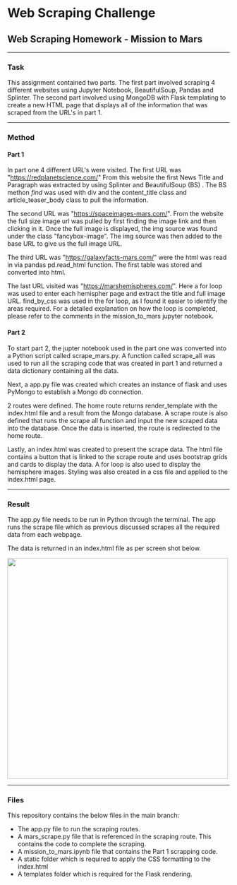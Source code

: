 # Web Scraping Challenge
## Web Scraping Homework - Mission to Mars
---

### Task

This assignment contained two parts. The first part involved scraping 4 different websites using Jupyter Notebook, BeautifulSoup, Pandas and Splinter.
The second part involved using MongoDB with Flask templating to create a new HTML page that displays all of the information that was scraped from the URL's in part 1.

---
### Method

#### Part 1

In part one 4 different URL's were visited.
The first URL was "https://redplanetscience.com/"
From this website the first News Title and Paragraph was extracted by using Splinter and BeautifulSoup (BS) . The BS methon _find_ was used with div and the  content_title class and article_teaser_body class to pull the information.

The second URL was "https://spaceimages-mars.com/".
From the website the full size image url was pulled by first finding the image link and then clicking in it.
Once the full image is displayed, the img source was found under the class "fancybox-image". The img source was then added to the base URL to give us the full image URL.

The third URL was "https://galaxyfacts-mars.com/" were the html was read in via pandas pd.read_html function.
The first table was stored and converted into html.

The last URL visited was "https://marshemispheres.com/".
Here a for loop was used to enter each hemispher page and extract the title and full image URL.
find_by_css was used in the for loop, as I found it easier to identify the areas required. 
For a detailed explanation on how the loop is completed, please refer to the comments in the mission_to_mars jupyter notebook.

#### Part 2

To start part 2, the jupter notebook used in the part one was converted into a Python script called scrape_mars.py.
A function called scrape_all was used to run all the scraping code that was created in part 1 and returned a data dictionary containing all the data.

Next, a app.py file was created which creates an instance of flask and uses PyMongo to establish a Mongo db connection.

2 routes were defined. The home route returns render_template with the index.html file and a result from the Mongo database. 
A scrape route is also defined that runs the scrape all function and input the new scraped data into the database. Once the data is inserted, the route is redirected to the home route.

Lastly, an index.html was created to present the scrape data. The html file contains a button that is linked to the scrape route and uses bootstrap grids and cards to display the data. A for loop is also used to display the hemisphere images. Styling was also created in a css file and applied to the index.html page.

---
### Result

The app.py file needs to be run in Python through the terminal. 
The app runs the scrape file which as previous discussed scrapes all the required data from each webpage.

The data is returned in an index.html file as per screen shot below.

<img src="https://user-images.githubusercontent.com/82348616/128123729-039ba458-9eae-4644-bb87-e59bbce05b68.PNG" width="500">

---
### Files

This repository contains the below files in the main branch:
* The app.py file to run the scraping routes.
* A mars_scrape.py file that is referenced in the scraping route. This contains the code to complete the scraping.
* A mission_to_mars.ipynb file that contains the Part 1 scrapping code.
* A static folder which is required to apply the CSS formatting to the index.html
* A templates folder which is required for the Flask rendering.
 
     
     
     
